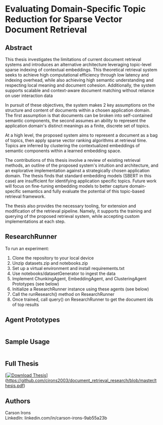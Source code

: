 # Evaluating Domain-Specific Topic Reduction for Sparse Vector Document Retrieval

## Abstract

This thesis investigates the limitations of current document retrieval systems and introduces an alternative architecture leveraging topic-level sparse indexing of contextual embeddings. This theoretical retrieval system seeks to achieve high computational efficiency through low latency and indexing overhead, while also achieving high semantic understanding and respecting local meaning and document cohesion. Additionally, the system supports scalable and context-aware document matching without reliance on user interaction data

In pursuit of these objectives, the system makes 2 key assumptions on the structure and content of documents within a chosen application domain. The first assumption is that documents can be broken into self-contained semantic components, the second assumes an ability to represent the application domain's distinct meanings as a finite, discrete set of topics. 

At a high level, the proposed system aims to represent a document as a bag of topics, then apply sparse vector ranking algorithms at retrieval time. Topics are inferred by clustering the contextualized embeddings of semantic components within a learned embedding space.

The contributions of this thesis involve a review of existing retrieval methods, an outline of the proposed system's intuition and architecture, and an explorative implementation against a strategically chosen application domain. The thesis finds that standard embedding models (SBERT in this case) are insufficient for identifying application specific topics. Future work will focus on fine-tuning embedding models to better capture domain-specific semantics and fully evaluate the potential of this topic-based retrieval framework.

The thesis also provides the necessary tooling, for extension and modification of the retrieval pipeline. Namely, it supports the training and querying of the proposed retrieval system, while accepting custom implementations at each step. 

## ResearchRunner
To run an experiment:
1) Clone the repository to your local device
2) Unzip datasets.zip and notebooks.zip
3) Set up a virtual environment and install requirements.txt
4) Use notebooks/datasetGenerator to ingest the data
5) Implement ChunkingAgent, EmbeddingAgent, and ClusteringAgent Prototypes (see below)
6) Initialize a ResearchRunner instance using these agents (see below)
7) Call the runResearch() method on ResearchRunner
8) Once trained, call query() on ResearchRunner to get the document ids of top results

## Agent Prototypes
![]()

## Sample Usage 
![]()

## Full Thesis 
[[![Download Thesis](https://img.shields.io/badge/View-PDF-blue)](https://github.com/cirons2003/document_retrieval_research/blob/master/thesis.pdf)](https://github.com/cirons2003/document_retrieval_research/blob/master/thesis.pdf)





## Authors
Carson Irons  
LinkedIn: linkedin.com/in/carson-irons-9ab55a23b
